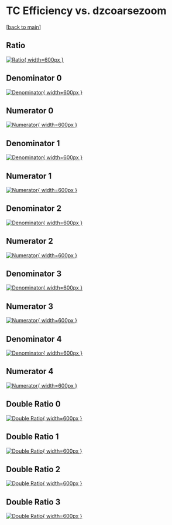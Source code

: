 # TC Efficiency vs. dzcoarsezoom

[[back to main](./)]



## Ratio

[![Ratio](../mtv/var/TC_base_13_0_eff_dzcoarsezoom.png){ width=600px }](../mtv/var/TC_base_13_0_eff_dzcoarsezoom.pdf)

## Denominator 0

[![Denominator](../mtv/den/TC_base_13_0_eff_dzcoarsezoom_den0.png){ width=600px }](../mtv/den/TC_base_13_0_eff_dzcoarsezoom_den0.pdf)

## Numerator 0

[![Numerator](../mtv/num/TC_base_13_0_eff_dzcoarsezoom_num0.png){ width=600px }](../mtv/num/TC_base_13_0_eff_dzcoarsezoom_num0.pdf)

## Denominator 1

[![Denominator](../mtv/den/TC_base_13_0_eff_dzcoarsezoom_den1.png){ width=600px }](../mtv/den/TC_base_13_0_eff_dzcoarsezoom_den1.pdf)

## Numerator 1

[![Numerator](../mtv/num/TC_base_13_0_eff_dzcoarsezoom_num1.png){ width=600px }](../mtv/num/TC_base_13_0_eff_dzcoarsezoom_num1.pdf)

## Denominator 2

[![Denominator](../mtv/den/TC_base_13_0_eff_dzcoarsezoom_den2.png){ width=600px }](../mtv/den/TC_base_13_0_eff_dzcoarsezoom_den2.pdf)

## Numerator 2

[![Numerator](../mtv/num/TC_base_13_0_eff_dzcoarsezoom_num2.png){ width=600px }](../mtv/num/TC_base_13_0_eff_dzcoarsezoom_num2.pdf)

## Denominator 3

[![Denominator](../mtv/den/TC_base_13_0_eff_dzcoarsezoom_den3.png){ width=600px }](../mtv/den/TC_base_13_0_eff_dzcoarsezoom_den3.pdf)

## Numerator 3

[![Numerator](../mtv/num/TC_base_13_0_eff_dzcoarsezoom_num3.png){ width=600px }](../mtv/num/TC_base_13_0_eff_dzcoarsezoom_num3.pdf)

## Denominator 4

[![Denominator](../mtv/den/TC_base_13_0_eff_dzcoarsezoom_den4.png){ width=600px }](../mtv/den/TC_base_13_0_eff_dzcoarsezoom_den4.pdf)

## Numerator 4

[![Numerator](../mtv/num/TC_base_13_0_eff_dzcoarsezoom_num4.png){ width=600px }](../mtv/num/TC_base_13_0_eff_dzcoarsezoom_num4.pdf)

## Double Ratio 0

[![Double Ratio](../mtv/ratio/TC_base_13_0_eff_dzcoarsezoom_ratio0.png){ width=600px }](../mtv/ratio/TC_base_13_0_eff_dzcoarsezoom_ratio0.pdf)

## Double Ratio 1

[![Double Ratio](../mtv/ratio/TC_base_13_0_eff_dzcoarsezoom_ratio1.png){ width=600px }](../mtv/ratio/TC_base_13_0_eff_dzcoarsezoom_ratio1.pdf)

## Double Ratio 2

[![Double Ratio](../mtv/ratio/TC_base_13_0_eff_dzcoarsezoom_ratio2.png){ width=600px }](../mtv/ratio/TC_base_13_0_eff_dzcoarsezoom_ratio2.pdf)

## Double Ratio 3

[![Double Ratio](../mtv/ratio/TC_base_13_0_eff_dzcoarsezoom_ratio3.png){ width=600px }](../mtv/ratio/TC_base_13_0_eff_dzcoarsezoom_ratio3.pdf)

